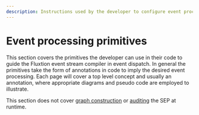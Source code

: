 ```yaml
---
description: Instructions used by the developer to configure event processing
---
```


# Event processing primitives

This section covers the primitives the developer can use in their code to guide the Fluxtion event stream compiler in event dispatch. In general the primitives take the form of annotations in code to imply the desired event processing. Each page will cover a top level concept and usually an annotation, where appropriate diagrams and pseudo code are employed to illustrate.

This section does not cover [graph construction](../graph-building-primitives.md) or [auditing](../auditing.md) the SEP at runtime.



